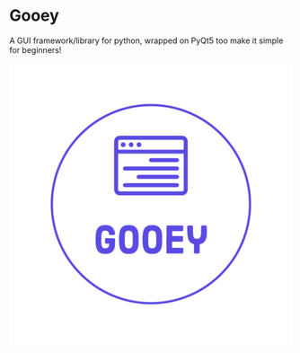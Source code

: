 # Gooey
A GUI framework/library for python, wrapped on PyQt5 too make it simple for beginners!


![Logo](https://github.com/InsureCreations/logos/blob/main/gooey-logos_transparent.png?raw=true)
